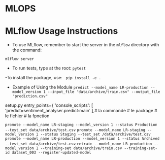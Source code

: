 # MLOPS

# MLflow Usage Instructions

- To use MLflow, remember to start the server in the `mlflow` directory with the command:

```mlflow server```

- To run tests, type at the root:
  ```pytest```

-To install the package, use:
``` pip install -e .```


- Example of Using the Module
```predict --model_name LR-production --model_version 1 --input_file "data/archive/train.csv" --output_file "prediction.csv"```

setup.py 
entry_points={
        'console_scripts': [
            'predict=sentiment_analyser.predict:main' 
        ],# la commande # le package # le fichier # la fpnction

```promote --model_name LR-staging --model_version 1 --status Production --test_set data/archive/test.csv```
```promote --model_name LR-staging --model_version 1 --status Staging --test_set /data/archive/test.csv   ```
```promote --model_name LR-production --model_version 1 --status Archived --test_set data/archive/test.csv```
```retrain --model_name LR-production --model_version 1 --training-set data/archive/train.csv --training-set-id dataset_003 --register-updated-model```